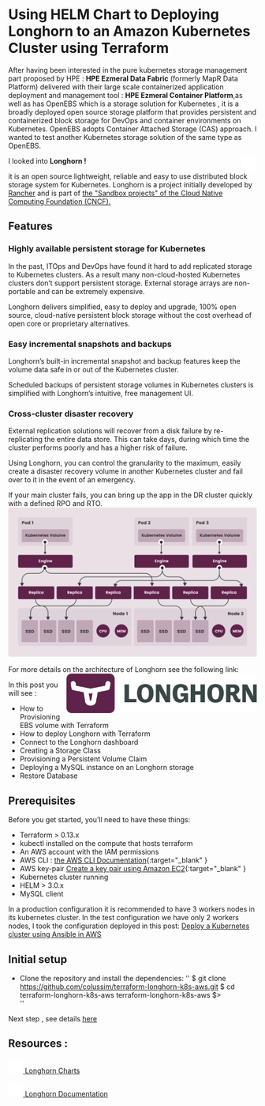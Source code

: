 # Using HELM Chart to Deploying Longhorn to an Amazon Kubernetes Cluster using Terraform
After having been interested in the pure kubernetes storage management part proposed by HPE : **HPE Ezmeral Data Fabric** (formerly MapR Data Platform) delivered with their large scale containerized application deployment and management tool : **HPE Ezmeral Container Platform**,as well as has OpenEBS which is a storage solution for Kubernetes , it is a broadly deployed open source storage platform that provides persistent and containerized block storage for DevOps and container environments on Kubernetes. OpenEBS adopts Container Attached Storage (CAS) approach.
I wanted to test another Kubernetes storage solution of the same type as OpenEBS.

I looked into **Longhorn !** <img src="/images/longhorn-icon-white.png" style="height:30px;width:30px;float:right">

it is an open source lightweight, reliable and easy to use distributed block storage system for Kubernetes.
Longhorn is a project initially developed by <a href="https://rancher.com/docs/rancher/v2.5/en/longhorn/Rancher" target="Rancher">Rancher</a> and is part of <a href="https://www.cncf.io/sandbox-projects/" target="CNCF" >the "Sandbox projects" of the Cloud Native Computing Foundation (CNCF).</a>

## Features

### Highly available persistent storage for Kubernetes

In the past, ITOps and DevOps have found it hard to add replicated storage to Kubernetes clusters. As a result many non-cloud-hosted Kubernetes clusters don’t support persistent storage. External storage arrays are non-portable and can be extremely expensive.

Longhorn delivers simplified, easy to deploy and upgrade, 100% open source, cloud-native persistent block storage without the cost overhead of open core or proprietary alternatives.

### Easy incremental snapshots and backups

Longhorn’s built-in incremental snapshot and backup features keep the volume data safe in or out of the Kubernetes cluster.

Scheduled backups of persistent storage volumes in Kubernetes clusters is simplified with Longhorn’s intuitive, free management UI.

### Cross-cluster disaster recovery

External replication solutions will recover from a disk failure by re-replicating the entire data store. This can take days, during which time the cluster performs poorly and has a higher risk of failure.

Using Longhorn, you can control the granularity to the maximum, easily create a disaster recovery volume in another Kubernetes cluster and fail over to it in the event of an emergency.

If your main cluster fails, you can bring up the app in the DR cluster quickly with a defined RPO and RTO.
<img src="/images/how-longhorn-works.svg">

For more details on the architecture of Longhorn see the following link:
<a href="https://longhorn.io/docs/1.2.0/concepts/" title="the Longhorn Architecture" target="doc"><img src="/images/longhorn-horizontal-color.png" style="height:80px;float:right"></a>

 In this post you will see :
 - How to Provisioning EBS volume with Terraform
 - How to deploy Longhorn with Terraform
 - Connect to the Longhorn dashboard
 - Creating a Storage Class
 - Provisioning a Persistent Volume Claim
 - Deploying a MySQL instance on an Longhorn storage
 - Restore Database

## Prerequisites

Before you get started, you’ll need to have these things:
* Terraform > 0.13.x
* kubectl installed on the compute that hosts terraform
* An AWS account with the IAM permissions
* AWS CLI : [the AWS CLI Documentation](https://github.com/aws/aws-cli/tree/v2){:target="_blank" }
* AWS key-pair [Create a key pair using Amazon EC2](https://docs.aws.amazon.com/AWSEC2/latest/UserGuide/ec2-key-pairs.html){:target="_blank" }
* Kubernetes cluster running
* HELM > 3.0.x
* MySQL client

In a production configuration it is recommended to have 3 workers nodes in its kubernetes cluster. In the test configuration we have only 2 workers nodes, I took the configuration deployed in this post: <a href="https://techlabnews.com/ansible-AWS-k8s/" target="new" title="Deploy a Kubernetes cluster using Ansible in AWS">Deploy a Kubernetes cluster using Ansible in AWS</a>


## Initial setup

- Clone the repository and install the dependencies:
''
$ git clone https://github.com/colussim/terraform-longhorn-k8s-aws.git
$ cd terraform-longhorn-k8s-aws
terraform-longhorn-k8s-aws $>  
''

Next step , see details [here](https://techlabnews.com/terraform-longhorn-k8s-aws/ "Deploy a Kubernetes cluster using Ansible in AWS")

## Resources :

  <a href="https://github.com/longhorn/longhorn/tree/master/chart" target="charts"> <img src="/images/helm.png" style="height:30px;width:30px;"> Longhorn Charts</a>

<a href="https://longhorn.io/" target="doc"><img src="/images/longhorn-icon-white.png" style="height:30px;width:30px;"> Longhorn Documentation</a>



